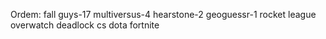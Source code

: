 Ordem:
fall guys-17
multiversus-4
hearstone-2
geoguessr-1
rocket league
overwatch
deadlock
cs
dota
fortnite

